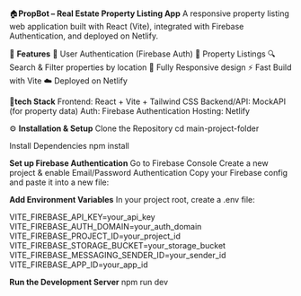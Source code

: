 🏠**PropBot – Real Estate Property Listing App**
A responsive property listing web application built with React (Vite), integrated with Firebase Authentication, and deployed on Netlify.

🚀 **Features**
🔑 User Authentication (Firebase Auth)
🏡 Property Listings
🔍 Search & Filter properties by location
📱 Fully Responsive design
⚡ Fast Build with Vite
☁️ Deployed on Netlify

📂**tech Stack**
Frontend: React + Vite + Tailwind CSS
Backend/API: MockAPI (for property data)
Auth: Firebase Authentication
Hosting: Netlify


⚙️ **Installation & Setup**
Clone the Repository
cd main-project-folder

Install Dependencies
npm install

**Set up Firebase Authentication**
Go to Firebase Console
Create a new project & enable Email/Password Authentication
Copy your Firebase config and paste it into a new file:

**Add Environment Variables**
In your project root, create a .env file:

VITE_FIREBASE_API_KEY=your_api_key
VITE_FIREBASE_AUTH_DOMAIN=your_auth_domain
VITE_FIREBASE_PROJECT_ID=your_project_id
VITE_FIREBASE_STORAGE_BUCKET=your_storage_bucket
VITE_FIREBASE_MESSAGING_SENDER_ID=your_sender_id
VITE_FIREBASE_APP_ID=your_app_id

**Run the Development Server**
npm run dev
